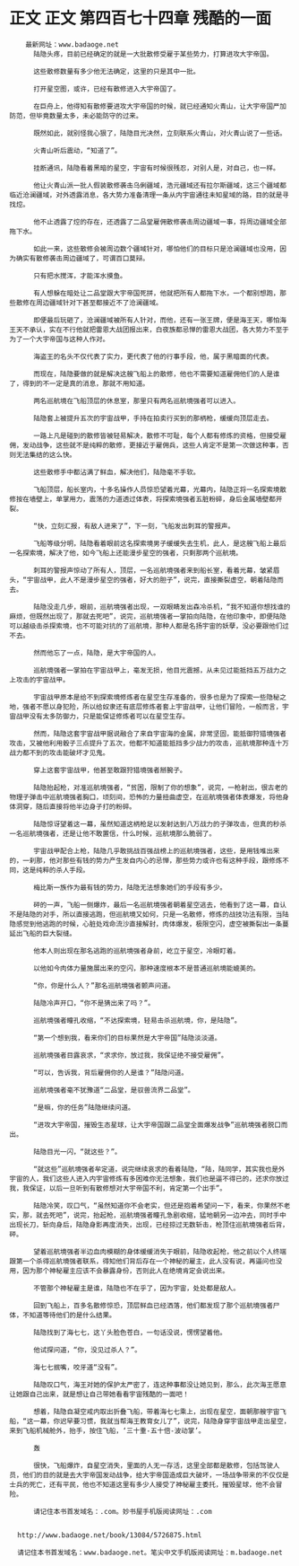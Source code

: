 # 正文 正文 第四百七十四章 残酷的一面
        最新网址：www.badaoge.net
          陆隐头疼，目前已经确定的就是一大批散修受雇于某些势力，打算进攻大宇帝国。
      
          这些散修数量有多少他无法确定，这里的只是其中一批。
      
          打开星空图，或许，已经有散修进入大宇帝国了。
      
          在巨舟上，他得知有散修要进攻大宇帝国的时候，就已经通知火青山，让大宇帝国严加防范，但毕竟数量太多，未必能防守的过来。
      
          既然如此，就别怪我心狠了，陆隐目光决然，立刻联系火青山，对火青山说了一些话。
      
          火青山听后震动，“知道了”。
      
          挂断通讯，陆隐看着黑暗的星空，宇宙有时候很残忍，对别人是，对自己，也一样。
      
          他让火青山派一批人假装散修袭击乌俐疆域，浩元疆域还有拉尔斯疆域，这三个疆域都临近沧澜疆域，对外透露消息，各大势力准备清理一条从内宇宙通往未知星域的路，目的就是寻找焢。
      
          他不止透露了焢的存在，还透露了二品堂雇佣散修袭击周边疆域一事，将周边疆域全部拖下水。
      
          如此一来，这些散修会被周边数个疆域针对，哪怕他们的目标只是沧澜疆域也没用，因为确实有散修袭击周边疆域了，可谓百口莫辩。
      
          只有把水搅浑，才能浑水摸鱼。
      
          有人想躲在暗处让二品堂跟大宇帝国死拼，他就把所有人都拖下水，一个都别想跑，那些散修在周边疆域针对下甚至都接近不了沧澜疆域。
      
          即便最后玩砸了，沧澜疆域被所有人针对，而他，还有一张王牌，便是海王天，哪怕海王天不承认，实在不行他就把雷恩大战团报出来，白夜族都忌惮的雷恩大战团，各大势力不至于为了一个大宇帝国与这种人作对。
      
          海盗王的名头不仅代表了实力，更代表了他的行事手段，他，属于黑暗面的代表。
      
          而现在，陆隐要做的就是解决这艘飞船上的散修，他也不需要知道雇佣他们的人是谁了，得到的不一定是真的消息，那就不用知道。
      
          两名巡航境在飞船顶层的休息室，那里只有两名巡航境强者可以进入。
      
          陆隐套上被提升五次的宇宙战甲，手持在拍卖行买到的那柄枪，缓缓向顶层走去。
      
          一路上凡是碰到的散修皆被轻易解决，散修不可耻，每个人都有修炼的资格，但接受雇佣，发动战争，这些就不是纯粹的散修，更接近于雇佣兵，这些人肯定不是第一次做这种事，否则无法集结的这么快。
      
          这些散修手中都沾满了鲜血，解决他们，陆隐毫不手软。
      
          飞船顶层，船长室内，十多名操作人员惊恐望着光幕，光幕内，陆隐正将一名探索境散修按在墙壁上，单掌用力，震荡的力道透过体表，将探索境强者五脏粉碎，身后金属墙壁都开裂。
      
          “快，立刻汇报，有敌人进来了”，下一刻，飞船发出刺耳的警报声。
      
          飞船等级分明，陆隐看着眼前这名探索境男子缓缓失去生机，此人，是这艘飞船上最后一名探索境，解决了他，如今飞船上还能漫步星空的强者，只剩那两个巡航境。
      
          刺耳的警报声惊动了所有人，顶层，一名巡航境强者来到船长室，看着光幕，皱紧眉头，“宇宙战甲，此人不是漫步星空的强者，好大的胆子”，说完，直接撕裂虚空，朝着陆隐而去。
      
          陆隐没走几步，眼前，巡航境强者出现，一双眼睛发出森冷杀机，“我不知道你想找谁的麻烦，但既然出现了，那就去死吧”，说完，巡航境强者一掌拍向陆隐，在他印象中，即便陆隐可以越级击杀探索境，也不可能对抗的了巡航境，那种人都是名扬宇宙的妖孽，没必要跟他们过不去。
      
          然而他忘了一点，陆隐，是大宇帝国的人。
      
          巡航境强者一掌拍在宇宙战甲上，毫发无损，他目光震撼，从未见过能抵挡五万战力之上攻击的宇宙战甲。
      
          宇宙战甲原本是给不到探索境修炼者在星空生存准备的，很多也是为了探索一些隐秘之地，强者不愿以身犯险，所以给奴隶还有底层修炼者套上宇宙战甲，让他们冒险，一般而言，宇宙战甲没有太多防御力，只是能保证修炼者可以在星空生存。
      
          然而，陆隐这套宇宙战甲据说融合了来自宇宙海的金属，非常坚固，能抵御狩猎境强者攻击，又被他利用骰子三点提升了五次，他都不知道能抵挡多少战力的攻击，巡航境那种连十万战力都不到的攻击能破坏才见鬼。
      
          穿上这套宇宙战甲，他甚至敢跟狩猎境强者掰腕子。
      
          陆隐抬起枪，对准巡航境强者，“贫困，限制了你的想象”，说完，一枪射出，很古老的物理子弹击中巡航境强者胸口，顷刻间，恐怖的力量扭曲虚空，在巡航境强者体表爆发，将他身体洞穿，随后直接将他半边身子打的粉碎。
      
          陆隐惊讶望着这一幕，虽然知道这柄枪足以发射达到八万战力的子弹攻击，但真的秒杀一名巡航境强者，还是让他不敢置信，什么时候，巡航境那么脆弱了。
      
          宇宙战甲配合上枪，陆隐几乎敢挑战百强战榜上的巡航境强者，这些，是用钱堆出来的，一刹那，他对那些有钱的势力产生发自内心的忌惮，那些势力或许也有这种手段，跟修炼不同，这是纯粹的杀人手段。
      
          梅比斯一族作为最有钱的势力，陆隐无法想象她们的手段有多少。
      
          砰的一声，飞船一侧爆炸，最后一名巡航境强者朝着星空逃去，他看到了这一幕，自认不是陆隐的对手，所以直接逃跑，但巡航境又如何，只是一名散修，修炼的战技功法有限，当陆隐感觉到他逃跑的时候，心脏处戏命流沙直接解封，肉体爆发，极限空闪，虚空被撕裂出一条蔓延出飞船的巨大裂缝。
      
          他本人则出现在那名逃跑的巡航境强者身前，屹立于星空，冷眼盯着。
      
          以他如今肉体力量施展出来的空闪，那种速度根本不是普通巡航境能媲美的。
      
          “你，你是什么人？”那名巡航境强者颤声问道。
      
          陆隐冷声开口，“你不是猜出来了吗？”。
      
          巡航境强者瞳孔收缩，“不达探索境，轻易击杀巡航境，你，是陆隐”。
      
          “第一个想到我，看来你们的目标果然是大宇帝国”陆隐淡淡道。
      
          巡航境强者目露哀求，“求求你，放过我，我保证绝不接受雇佣”。
      
          “可以，告诉我，背后雇佣你的人是谁？”陆隐问道。
      
          巡航境强者毫不犹豫道“二品堂，是驭兽流界二品堂”。
      
          “是嘛，你的任务”陆隐继续问道。
      
          “进攻大宇帝国，摧毁生态星球，让大宇帝国跟二品堂全面爆发战争”巡航境强者脱口而出。
      
          陆隐目光一闪，“就这些？”。
      
          “就这些”巡航境强者牟定道，说完继续哀求的看着陆隐，“陆，陆同学，其实我也是外宇宙的人，我们这些人进入内宇宙修炼有多困难你无法想象，我们也是逼不得已的，还求你放过我，我保证，以后一旦听到有散修想对大宇帝国不利，肯定第一个出手”。
      
          陆隐冷笑，叹口气，“虽然知道你不会老实，但还是抱着希望问一下，看来，你果然不老实，那，就去死吧”，说完，抬起枪，巡航境强者瞳孔急剧收缩，猛地朝另一边冲去，同时手中出现长刀，斩向身后，陆隐身影再度消失，出现，已经掠过无数斩击，枪顶住巡航境强者后背，砰。
      
          望着巡航境强者半边血肉模糊的身体缓缓消失于眼前，陆隐收起枪，他之前以个人终端跟第一个杀得巡航境强者联系，得知他们背后存在一个神秘的雇主，此人没有说，再逼问也没用，因为那个神秘雇主应该不会暴露身份，否则此人在绝境肯定会说出来。
      
          不管那个神秘雇主是谁，陆隐也不在乎了，因为宇宙，处处都是敌人。
      
          回到飞船上，百多名散修惊恐，顶层鲜血已经洒落，他们都发现了那个巡航境强者尸体，不知道等待他们的是什么结果。
      
          陆隐找到了海七七，这丫头脸色苍白，一句话没说，愣愣望着他。
      
          他试探问道，“你，没见过杀人？”。
      
          海七七抿嘴，咬牙道“没有”。
      
          陆隐叹口气，海王对她的保护太严密了，连这种事都没让她见到，那么，此次海王愿意让她跟自己出来，就是想让自己带她看看宇宙残酷的一面吧！
      
          想着，陆隐自凝空戒内取出折叠飞船，带着海七七乘上，出现在星空，面朝那艘宇宙飞船，“这一幕，你迟早要习惯，我就当帮海王教育女儿了”，说完，陆隐身穿宇宙战甲走出星空，来到飞船机械舱外，抬手，按住飞船，‘三十重-五十倍-波动掌’。
      
          轰
      
          很快，飞船爆炸，自星空消失，里面的人无一存活，这里全部都是散修，包括驾驶人员，他们的目的就是去大宇帝国发动战争，给大宇帝国造成巨大破坏，一场战争带来的不仅仅是士兵的死亡，还有平民，他也不知道这里有多少人接受了神秘雇主委托，摧毁星球，他不会冒险。
      
          请记住本书首发域名：.com。妙书屋手机版阅读网址：.com
      
      
      http://www.badaoge.net/book/13084/5726875.html
      
      请记住本书首发域名：www.badaoge.net。笔尖中文手机版阅读网址：m.badaoge.net